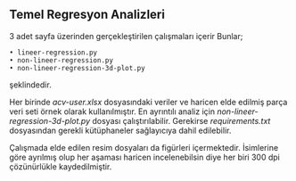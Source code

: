 ## Temel Regresyon Analizleri

3 adet sayfa üzerinden gerçekleştirilen çalışmaları içerir Bunlar;

```
• lineer-regression.py
• non-lineer-regression.py
• non-lineer-regression-3d-plot.py
```

şeklindedir.

Her birinde _acv-user.xlsx_ dosyasındaki veriler ve haricen elde edilmiş parça veri seti örnek olarak kullanılmıştır. En ayrıntılı analiz için _non-lineer-regression-3d-plot.py_ dosyası çalıştırılabilir. Gerekirse _requirements.txt_ dosyasından gerekli kütüphaneler sağlayıcıya dahil edilebilir. 

Çalışmada elde edilen resim dosyaları da figürleri içermektedir. İsimlerine göre ayrılmış olup her aşaması haricen incelenebilsin diye her biri 300 dpi çözünürlükle kaydedilmiştir.

